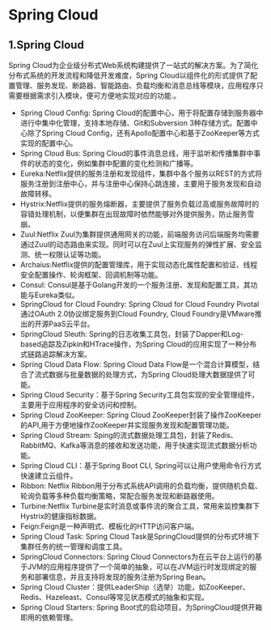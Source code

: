 # Spring Cloud

## 1.Spring Cloud

Spring Cloud为企业级分布式Web系统构建提供了一站式的解决方案。为了简化分布式系统的开发流程和降低开发难度，Spring Cloud以组件化的形式提供了配置管理、服务发现、断路器、智能路由、负载均衡和消息总线等模块，应用程序只需要根据需求引入模块，便可方便地实现对应的功能.。

- Spring Cloud Config: Spring Cloud的配置中心，用于将配置存储到服务器中进行中集中化管理，支持本地存储、Git和Subversion 3种存储方式。配置中心除了Spring Cloud Config，还有Apollo配置中心和基于ZooKeeper等方式实现的配置中心。
- Spring Cloud Bus: Spring Cloud的事件消息总线，用于监听和传播集群中事件的状态的变化，例如集群中配置的变化检测和广播等。
- Eureka:Netflix提供的服务注册和发现组件，集群中各个服务以REST的方式将服务注册到注册中心，并与注册中心保持心跳连接，主要用于服务发现和自动故障转移。
- Hystrix:Netflix提供的服务熔断器，主要提供了服务负载过高或服务故障时的容错处理机制，以便集群在出现故障时依然能够对外提供服务，防止服务雪崩。
- Zuul:Netflix Zuul为集群提供通用网关的功能，前端服务访问后端服务均需要通过Zuul的动态路由来实现。同时可以在Zuul上实现服务的弹性扩展、安全监测、统一权限认证等功能。
- Archaius:Netflix提供的配置管理库，用于实现动态化属性配置和验证、线程安全配置操作、轮询框架、回调机制等功能。
- Consul: Consul是基于Golang开发的一个服务注册、发现和配置工具，其功能与Eureka类似。
- SpringCloud for Cloud Foundry: Spring Cloud for Cloud Foundry Pivotal通过OAuth 2.0协议绑定服务到Cloud Foundry, Cloud Foundry是VMware推出的开源PaaS云平台。
- SpringCloud Sleuth: Spring的日志收集工具包，封装了Dapper和Log-based追踪及Zipkin和HTrace操作，为Spring Cloud的应用实现了一种分布式链路追踪解决方案。
- Spring Cloud Data Flow: Spring Cloud Data Flow是一个混合计算模型，结合了流式数据与批量数据的处理方式，为Spring Cloud处理大数据提供了可能。
- Spring Cloud Security：基于Spring Security工具包实现的安全管理组件，主要用于应用程序的安全访问和控制。
- Spring Cloud ZooKeeper: Spring Cloud ZooKeeper封装了操作ZooKeeper的API,用于方便地操作ZooKeeper并实现服务发现和配置管理功能。
- Spring Cloud Stream: Sping的流式数据处理工具包，封装了Redis、RabbitMQ、Kafka等消息的接收和发送功能，用于快速实现流式数据分析功能。
- Spring Cloud CLI：基于Spring Boot CLI, Spring可以让用户使用命令行方式快速建立云组件。
- Ribbon: Netflix Ribbon用于分布式系统API调用的负载均衡，提供随机负载、轮询负载等多种负载均衡策略，常配合服务发现和断路器使用。
- Turbine:Netflix Turbine是实时消息或事件流的聚合工具，常用来监控集群下Hystrix的健康指标数据。
- Feign:Feign是一种声明式、模板化的HTTP访问客户端。
- Spring Cloud Task: Spring Cloud Task是SpringCloud提供的分布式环境下集群任务的统一管理和调度工具。
- SpringCloud Connectors: Spring Cloud Connectors为在云平台上运行的基于JVM的应用程序提供了一个简单的抽象，可以在JVM运行时发现绑定的服务和部署信息，并且支持将发现的服务注册为Spring Bean。
- Spring Cloud Cluster：提供LeaderShip（选举）功能，如ZooKeeper、Redis、Hazeleast、Consul等常见状态模式的抽象和实现。
- Spring Cloud Starters: Spring Boot式的启动项目，为SpringCloud提供开箱即用的依赖管理。